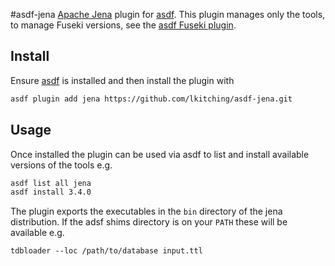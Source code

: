 #asdf-jena
[Apache Jena](https://jena.apache.org/) plugin for [asdf](https://asdf-vm.com/). This plugin manages only the tools, to manage
Fuseki versions, see the [asdf Fuseki plugin](https://github.com/lkitching/asdf-fuseki).

## Install
Ensure [asdf](https://asdf-vm.com/) is installed and then install the plugin with

```bash
asdf plugin add jena https://github.com/lkitching/asdf-jena.git
```

## Usage
Once installed the plugin can be used via asdf to list and install available versions of the tools e.g.

```bash
asdf list all jena
asdf install 3.4.0
```

The plugin exports the executables in the `bin` directory of the jena distribution. If the adsf shims directory is on your `PATH`
these will be available e.g.

```
tdbloader --loc /path/to/database input.ttl
```